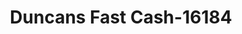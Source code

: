---
f_zip-code: 39350
f_state-code: MS
title: Duncans Fast Cash-16184
f_phone: 601-663-0033
f_city-only: Philadelphia
f_address: 326 W Main Street Philadelphia
f_location-unique-id: '16184'
slug: duncans-fast-cash-16184
updated-on: '2024-05-30T13:46:58.046Z'
created-on: '2024-05-30T13:36:59.803Z'
published-on: '2024-05-30T13:54:32.469Z'
f_city-state: cms/city/philadelphia-ms.md
f_company: cms/company/duncans-fast-cash.md
f_state: cms/state/mississippi.md
layout: '[payday-loan].html'
tags: payday-loan
---